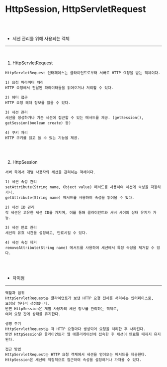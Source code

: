 # HttpSession, HttpServletRequest

<br /><br />

* 세션 관리를 위해 사용되는 객체
---

<br />

1. HttpServletRequest
```
HttpServletRequest 인터페이스는 클라이언트로부터 서버로 HTTP 요청을 받는 객체이다.

1) 요청 파라미터 처리
HTTP 요청에서 전달된 파라미터들을 읽어오거나 처리할 수 있다.

2) 헤더 접근
HTTP 요청 헤더 정보를 읽을 수 있다.

3) 세션 관리
세션을 생성하거나 기존 세션에 접근할 수 있는 메서드를 제공. (getSession(), getSession(boolean create) 등)

4) 쿠키 처리
HTTP 쿠키를 읽고 쓸 수 있는 기능을 제공.
```

<br /><br />

2. HttpSession
```
서버 측에서 개별 사용자의 세션을 관리하는 객체이다.

1) 세션 속성 관리
setAttribute(String name, Object value) 메서드를 사용하여 세션에 속성을 저장하거나,
getAttribute(String name) 메서드를 사용하여 속성을 읽어올 수 있다.

2) 세션 ID 관리
각 세션은 고유한 세션 ID를 가지며, 이를 통해 클라이언트와 서버 사이의 상태 유지가 가능.

3) 세션 만료 관리
세션의 유효 시간을 설정하고, 만료시킬 수 있다.

4) 세션 속성 제거
removeAttribute(String name) 메서드를 사용하여 세션에서 특정 속성을 제거할 수 있다.
```

<br /><br />

* 차이점
---

```
역할과 범위
HttpServletRequest는 클라이언트가 보낸 HTTP 요청 전체를 처리하는 인터페이스로,
요청당 하나씩 생성됩니다.
반면 HttpSession은 개별 사용자의 세션 정보를 관리하는 객체로,
여러 요청 간에 상태를 유지한다.

생명 주기
HttpServletRequest는 각 HTTP 요청마다 생성되어 요청을 처리한 후 사라진다.
반면 HttpSession은 클라이언트가 웹 애플리케이션에 접속한 후 세션이 만료될 때까지 유지된다.

접근 방법
HttpServletRequest는 HTTP 요청 객체에서 세션을 얻어오는 메서드를 제공한다.
HttpSession은 세션에 직접적으로 접근하여 속성을 설정하거나 가져올 수 있다.
```
